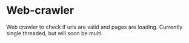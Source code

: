 # Web-crawler
Web crawler to check if urls are valid and pages are loading. Currently single threaded, but will soon be multi.
